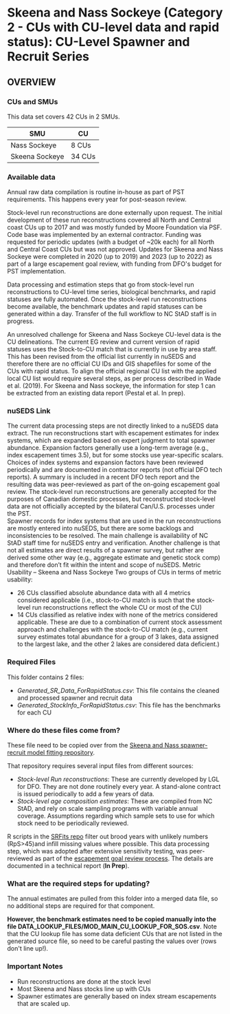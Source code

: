 
# Skeena and Nass Sockeye (Category 2 - CUs with CU-level data and rapid status): CU-Level Spawner and Recruit Series 

## OVERVIEW

### CUs and SMUs 

This data set covers 42 CUs in 2 SMUs. 

SMU	| CU 
--- | --- 
Nass Sockeye	| 8 CUs 
Skeena Sockeye |  34 CUs



### Available data

Annual raw data compilation is routine in-house as part of PST requirements. This happens every year for post-season review.

Stock-level run reconstructions are done externally upon request. The initial development of these run reconstructions covered all North and Central coast CUs up to 2017 and was mostly funded by Moore Foundation via PSF. Code base was implemented by an external contractor. Funding was requested for periodic updates (with a budget of ~20k each) for all North and Central Coast CUs but was not approved. Updates for Skeena and Nass Sockeye were completed in 2020 (up to 2019) and 2023 (up to 2022) as part of a large escapement goal review, with funding from DFO's budget for PST implementation.  

Data processing and estimation steps that go from stock-level run reconstructions to CU-level time series, biological benchmarks, and rapid statuses are fully automated. Once the stock-level run reconstructions become available, the benchmark updates and rapid statuses can be generated within a day. Transfer of the full workflow to NC StAD staff is in progress.

An unresolved challenge for Skeena and Nass Sockeye CU-level data is the CU delineations. The current EG review and current version of rapid statuses uses the Stock-to-CU match that is currently in use by area staff. This has been revised from the official list currently in nuSEDS and therefore there are no official CU IDs and GIS shapefiles for some of the CUs with rapid status. To align the official regional CU list with the applied local CU list would require several steps, as per process described in Wade et al. (2019). For Skeena and Nass sockeye, the information for step 1 can be extracted from an existing data report (Pestal et al. In prep).


### nuSEDS Link
The current data processing steps are not directly linked to a nuSEDS data extract. The run reconstructions start with escapement estimates for index systems, which are expanded based on expert judgment to total spawner abundance. Expansion factors generally use a long-term average (e.g., index escapement times 3.5), but for some stocks use year-specific scalars. Choices of index systems and expansion factors have been reviewed periodically and are documented in contractor reports (not official DFO tech reports). A summary is included in a recent DFO tech report and the resulting data was peer-reviewed as part of the on-going escapement goal review. The stock-level run reconstructions are generally accepted for the purposes of Canadian domestic processes, but reconstructed stock-level data are not officially accepted by the bilateral Can/U.S. processes under the PST.  
Spawner records for index systems that are used in the run reconstructions are mostly entered into nuSEDS, but there are some backlogs and inconsistencies to be resolved. The main challenge is availability of NC StAD staff time for nuSEDS entry and verification. Another challenge is that not all estimates are direct results of a spawner survey, but rather are derived some other way (e.g., aggregate estimate and genetic stock comp) and therefore don’t fit within the intent and scope of nuSEDS.
Metric Usability – Skeena and Nass Sockeye
Two groups of CUs in terms of metric usability:
*	26 CUs classified absolute abundance data with all 4 metrics considered applicable (i.e., stock-to-CU match is such that the stock-level run reconstructions reflect the whole CU or most of the CU)
*	14 CUs classified as relative index with none of the metrics considered applicable. These are due to a combination of current stock assessment approach and challenges with the stock-to-CU match (e.g., current survey estimates total abundance for a group of 3 lakes, data assigned to the largest lake, and the other 2 lakes are considered data deficient.)





### Required Files

This folder contains 2 files:

* *Generated_SR_Data_ForRapidStatus.csv*: This file contains the cleaned and processed spawner and recruit data 
* *Generated_StockInfo_ForRapidStatus.csv*: This file has the benchmarks for each CU


### Where do these files come from?

These file need to be copied over from the [Skeena and Nass spawner-recruit model fitting repository]( https://github.com/SOLV-Code/Skeena-Nass_Sk_SRFits). 

That repository requires several input files from different sources:

* *Stock-level Run reconstructions*: These are currently developed by LGL for DFO. They are not done routinely every year. A stand-alone contract is issued periodically to add a few years of data.
* *Stock-level age composition estimates*: These are compiled from NC StAD, and rely on scale sampling programs with variable annual coverage. Assumptions regarding which sample sets to use for which stock need to be periodically reviewed.


R scripts in the [SRFits repo](https://github.com/SOLV-Code/Skeena-Nass_Sk_SRFits) filter out brood years with unlikely numbers (RpS>45)and infill missing values where possible. This data processing step, which was adopted after extensive sensitivity testing, was peer-reviewed as part of the [escapement goal review process](https://www.dfo-mpo.gc.ca/csas-sccs/Publications/SAR-AS/2023/2023_008-eng.html). The details are documented in a technical report (**In Prep**).


### What are the required steps for updating?

The annual estimates are pulled from this folder into a merged data file, so no additional steps 
are required for that component. 

**However, the benchmark estimates need to be copied manually into the file DATA_LOOKUP_FILES/MOD_MAIN_CU_LOOKUP_FOR_SOS.csv**. Note
that the CU lookup file has some data deficient CUs that are not listed in the generated source file, so need to be careful pasting the values over (rows don't line up!).


### Important Notes

- Run reconstructions are done at the stock level
- Most Skeena and Nass stocks line up with CUs
- Spawner estimates are generally based on index stream escapements that are scaled up.


